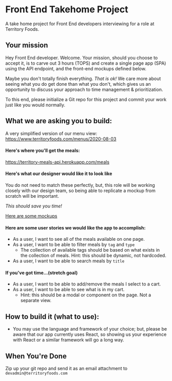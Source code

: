 # Front End Takehome Project
A take home project for Front End developers interviewing for a role at Territory Foods.

## Your mission
Hey Front End developer. Welcome. Your mission, should you choose to accept it, is to carve out 3 hours (TOPS) and create a single page app (SPA) using the API endpoint, and the front-end mockups defined below.

Maybe you don't totally finish everything. _That is ok!_ We care more about seeing what you do get done than what you don't, which gives us an opportunity to discuss your approach to time management & prioritization.

To this end, please initialize a Git repo for this project and commit your work just like you would normally.

## What we are asking you to build:
A very simplified version of our menu view: https://www.territoryfoods.com/menus/2020-08-03

#### Here's where you'll get the meals:
https://territory-meals-api.herokuapp.com/meals

#### Here's what our designer would like it to look like
You do not need to match these perfectly, but, this role will be working closely with our design team, so being able to replicate a mockup from scratch will be important.

_This should save you time!_

[Here are some mockups](https://www.figma.com/file/xGLKFAHDKoEODwpYPWQPoj/Code-Challenge?node-id=2%3A904)

#### Here are some user stories we would like the app to accomplish:
 - As a user, I want to see all of the meals available on one page.
 - As a user, I want to be able to filter meals by `tag` and `type`
   - The collection of available tags should be based on what exists in the collection of meals. Hint: this should be dynamic, not hardcoded.
 - As a user, I want to be able to search meals by `title`

#### If you've got time...(stretch goal)
 - As a user, I want to be able to add/remove the meals I select to a cart.
 - As a user, I want to be able to see what is in my cart.
   - Hint: this should be a modal or component on the page. Not a separate view.
   
## How to build it (what to use):
 - You may use the language and framework of your choice; but, please be aware that our app currently uses React, so showing us your experience with React or a similar framework will go a long way.

## When You're Done
Zip up your git repo and send it as an email attachment to `devadmin@territoryfoods.com`
